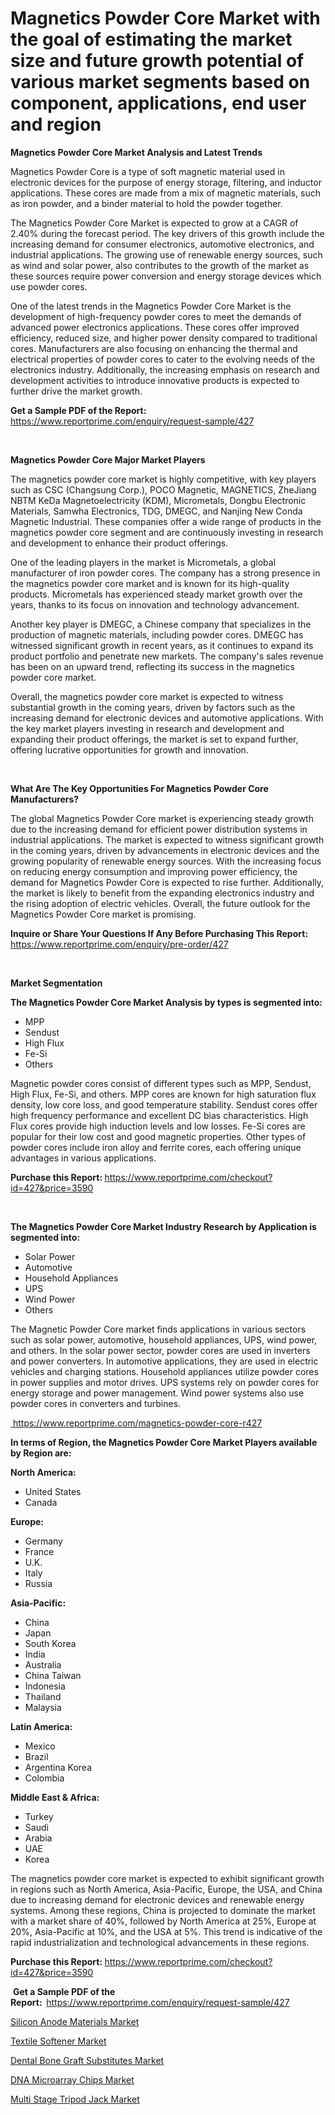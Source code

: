 <p><h1>Magnetics Powder Core Market with the goal of estimating the market size and future growth potential of various market segments based on component, applications, end user and region</h1></p><p><strong>Magnetics Powder Core Market Analysis and Latest Trends</strong></p>
<p><p>Magnetics Powder Core is a type of soft magnetic material used in electronic devices for the purpose of energy storage, filtering, and inductor applications. These cores are made from a mix of magnetic materials, such as iron powder, and a binder material to hold the powder together.</p><p>The Magnetics Powder Core Market is expected to grow at a CAGR of 2.40% during the forecast period. The key drivers of this growth include the increasing demand for consumer electronics, automotive electronics, and industrial applications. The growing use of renewable energy sources, such as wind and solar power, also contributes to the growth of the market as these sources require power conversion and energy storage devices which use powder cores.</p><p>One of the latest trends in the Magnetics Powder Core Market is the development of high-frequency powder cores to meet the demands of advanced power electronics applications. These cores offer improved efficiency, reduced size, and higher power density compared to traditional cores. Manufacturers are also focusing on enhancing the thermal and electrical properties of powder cores to cater to the evolving needs of the electronics industry. Additionally, the increasing emphasis on research and development activities to introduce innovative products is expected to further drive the market growth.</p></p>
<p><strong>Get a Sample PDF of the Report:&nbsp;</strong> <a href="https://www.reportprime.com/enquiry/request-sample/427">https://www.reportprime.com/enquiry/request-sample/427</a></p>
<p>&nbsp;</p>
<p><strong>Magnetics Powder Core Major Market Players</strong></p>
<p><p>The magnetics powder core market is highly competitive, with key players such as CSC (Changsung Corp.), POCO Magnetic, MAGNETICS, ZheJiang NBTM KeDa Magnetoelectricity (KDM), Micrometals, Dongbu Electronic Materials, Samwha Electronics, TDG, DMEGC, and Nanjing New Conda Magnetic Industrial. These companies offer a wide range of products in the magnetics powder core segment and are continuously investing in research and development to enhance their product offerings.</p><p>One of the leading players in the market is Micrometals, a global manufacturer of iron powder cores. The company has a strong presence in the magnetics powder core market and is known for its high-quality products. Micrometals has experienced steady market growth over the years, thanks to its focus on innovation and technology advancement.</p><p>Another key player is DMEGC, a Chinese company that specializes in the production of magnetic materials, including powder cores. DMEGC has witnessed significant growth in recent years, as it continues to expand its product portfolio and penetrate new markets. The company's sales revenue has been on an upward trend, reflecting its success in the magnetics powder core market.</p><p>Overall, the magnetics powder core market is expected to witness substantial growth in the coming years, driven by factors such as the increasing demand for electronic devices and automotive applications. With the key market players investing in research and development and expanding their product offerings, the market is set to expand further, offering lucrative opportunities for growth and innovation.</p></p>
<p>&nbsp;</p>
<p><strong>What Are The Key Opportunities For Magnetics Powder Core Manufacturers?</strong></p>
<p><p>The global Magnetics Powder Core market is experiencing steady growth due to the increasing demand for efficient power distribution systems in industrial applications. The market is expected to witness significant growth in the coming years, driven by advancements in electronic devices and the growing popularity of renewable energy sources. With the increasing focus on reducing energy consumption and improving power efficiency, the demand for Magnetics Powder Core is expected to rise further. Additionally, the market is likely to benefit from the expanding electronics industry and the rising adoption of electric vehicles. Overall, the future outlook for the Magnetics Powder Core market is promising.</p></p>
<p><strong>Inquire or Share Your Questions If Any Before Purchasing This Report:</strong> <a href="https://www.reportprime.com/enquiry/pre-order/427">https://www.reportprime.com/enquiry/pre-order/427</a></p>
<p>&nbsp;</p>
<p><strong>Market Segmentation</strong></p>
<p><strong>The Magnetics Powder Core Market Analysis by types is segmented into:</strong></p>
<p><ul><li>MPP</li><li>Sendust</li><li>High Flux</li><li>Fe-Si</li><li>Others</li></ul></p>
<p><p>Magnetic powder cores consist of different types such as MPP, Sendust, High Flux, Fe-Si, and others. MPP cores are known for high saturation flux density, low core loss, and good temperature stability. Sendust cores offer high frequency performance and excellent DC bias characteristics. High Flux cores provide high induction levels and low losses. Fe-Si cores are popular for their low cost and good magnetic properties. Other types of powder cores include iron alloy and ferrite cores, each offering unique advantages in various applications.</p></p>
<p><strong>Purchase this Report:&nbsp;</strong><a href="https://www.reportprime.com/checkout?id=427&price=3590">https://www.reportprime.com/checkout?id=427&price=3590</a></p>
<p>&nbsp;</p>
<p><strong>The Magnetics Powder Core Market Industry Research by Application is segmented into:</strong></p>
<p><ul><li>Solar Power</li><li>Automotive</li><li>Household Appliances</li><li>UPS</li><li>Wind Power</li><li>Others</li></ul></p>
<p><p>The Magnetic Powder Core market finds applications in various sectors such as solar power, automotive, household appliances, UPS, wind power, and others. In the solar power sector, powder cores are used in inverters and power converters. In automotive applications, they are used in electric vehicles and charging stations. Household appliances utilize powder cores in power supplies and motor drives. UPS systems rely on powder cores for energy storage and power management. Wind power systems also use powder cores in converters and turbines.</p></p>
<p><a href="https://www.reportprime.com/magnetics-powder-core-r427">&nbsp;https://www.reportprime.com/magnetics-powder-core-r427</a></p>
<p><strong>In terms of Region, the Magnetics Powder Core Market Players available by Region are:</strong></p>
<p>
    <p> <strong> North America: </strong>
        <ul>
            <li>United States</li>
            <li>Canada</li>
        </ul>
        </p> 
    <p> <strong> Europe: </strong>
        <ul>
            <li>Germany</li>
            <li>France</li>
            <li>U.K.</li>
            <li>Italy</li>
            <li>Russia</li>
        </ul>
        </p> 
    <p> <strong> Asia-Pacific: </strong>
        <ul>
            <li>China</li>
            <li>Japan</li>
            <li>South Korea</li>
            <li>India</li>
            <li>Australia</li>
            <li>China Taiwan</li>
            <li>Indonesia</li>
            <li>Thailand</li>
            <li>Malaysia</li>
        </ul>
        </p> 
    <p> <strong> Latin America: </strong>
        <ul>
            <li>Mexico</li>
            <li>Brazil</li>
            <li>Argentina Korea</li>
            <li>Colombia</li>
        </ul>
        </p> 
    <p> <strong> Middle East & Africa: </strong>
        <ul>
            <li>Turkey</li>
            <li>Saudi</li>
            <li>Arabia</li>
            <li>UAE</li>
            <li>Korea</li>
        </ul>
    </p>
    </p>
<p><p>The magnetics powder core market is expected to exhibit significant growth in regions such as North America, Asia-Pacific, Europe, the USA, and China due to increasing demand for electronic devices and renewable energy systems. Among these regions, China is projected to dominate the market with a market share of 40%, followed by North America at 25%, Europe at 20%, Asia-Pacific at 10%, and the USA at 5%. This trend is indicative of the rapid industrialization and technological advancements in these regions.</p></p>
<p><strong>Purchase this Report: </strong><a href="https://www.reportprime.com/checkout?id=427&price=3590">https://www.reportprime.com/checkout?id=427&price=3590</a></p>
<p>&nbsp;<strong>Get a Sample PDF of the Report:&nbsp;&nbsp;</strong><a href="https://www.reportprime.com/enquiry/request-sample/427">https://www.reportprime.com/enquiry/request-sample/427</a></p>
<p><strong></strong></p>
<p><p><a href="https://github.com/brendafegmorris532/Market-Research-Report-List-2/blob/main/silicon-anode-materials-market.md">Silicon Anode Materials Market</a></p><p><a href="https://github.com/LarryPearsongXXfvf/Market-Research-Report-List-1/blob/main/textile-softener-market.md">Textile Softener Market</a></p><p><a href="https://medium.com/@jakobeblake51/dental-bone-graft-substitutes-market-size-share-analysis-growth-trends-forecasts-2024-7ce6ee058826">Dental Bone Graft Substitutes Market</a></p><p><a href="https://medium.com/@nathalelly87957/global-dna-microarray-chips-market-status-2024-2031-and-forecast-by-region-product-end-use-eb7b74322641">DNA Microarray Chips Market</a></p><p><a href="https://issuu.com/reportprime-2/docs/multi-stage-tripod-jack-market-size_4579994aa492b4">Multi Stage Tripod Jack Market</a></p></p>